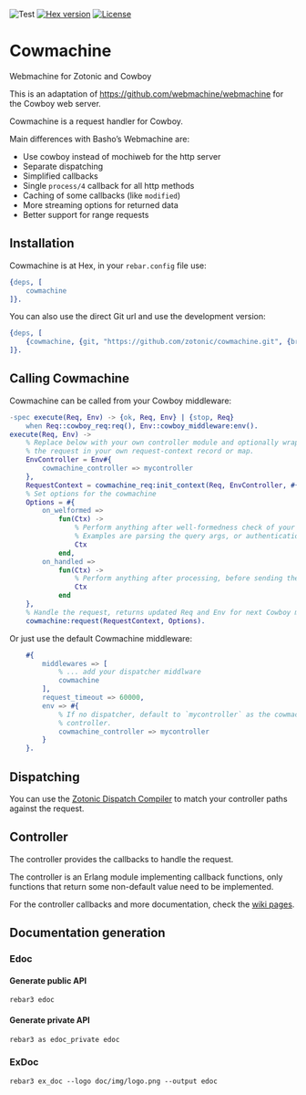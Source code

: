 ![Test](https://github.com/zotonic/cowmachine/workflows/Test/badge.svg)
[![Hex version](https://img.shields.io/hexpm/v/cowmachine.svg "Hex version")](https://hex.pm/packages/cowmachine)
[![License](https://img.shields.io/badge/License-Apache_2.0-blue.svg?logo=apache&logoColor=red)](https://www.apache.org/licenses/LICENSE-2.0)

# Cowmachine

Webmachine for Zotonic and Cowboy

This is an adaptation of https://github.com/webmachine/webmachine for the Cowboy web server.

Cowmachine is a request handler for Cowboy.

Main differences with Basho’s Webmachine are:

 * Use cowboy instead of mochiweb for the http server
 * Separate dispatching
 * Simplified callbacks
 * Single `process/4` callback for all http methods
 * Caching of some callbacks (like `modified`)
 * More streaming options for returned data
 * Better support for range requests

## Installation

Cowmachine is at Hex, in your `rebar.config` file use:

```erlang
{deps, [
    cowmachine
]}.
```

You can also use the direct Git url and use the development version:

```erlang
{deps, [
    {cowmachine, {git, "https://github.com/zotonic/cowmachine.git", {branch, "master"}}}
]}.
```

## Calling Cowmachine

Cowmachine can be called from your Cowboy middleware:

```erlang
-spec execute(Req, Env) -> {ok, Req, Env} | {stop, Req}
    when Req::cowboy_req:req(), Env::cowboy_middleware:env().
execute(Req, Env) ->
    % Replace below with your own controller module and optionally wrap
    % the request in your own request-context record or map.
    EnvController = Env#{
        cowmachine_controller => mycontroller
    },
    RequestContext = cowmachine_req:init_context(Req, EnvController, #{}),
    % Set options for the cowmachine
    Options = #{
        on_welformed =>
            fun(Ctx) ->
                % Perform anything after well-formedness check of your request
                % Examples are parsing the query args, or authentication
                Ctx
            end,
        on_handled =>
            fun(Ctx) ->
                % Perform anything after processing, before sending the result.
                Ctx
            end
    },
    % Handle the request, returns updated Req and Env for next Cowboy middleware
    cowmachine:request(RequestContext, Options).
```

Or just use the default Cowmachine middleware:

```erlang
    #{
        middlewares => [
            % ... add your dispatcher middlware
            cowmachine
        ],
        request_timeout => 60000,
        env => #{
            % If no dispatcher, default to `mycontroller` as the cowmachine
            % controller.
            cowmachine_controller => mycontroller
        }
    }.
```

## Dispatching

You can use the [Zotonic Dispatch Compiler](https://github.com/zotonic/dispatch_compiler) to match your controller paths against the request.


## Controller

The controller provides the callbacks to handle the request.

The controller is an Erlang module implementing callback functions, only functions that return some non-default value need to be implemented.

For the controller callbacks and more documentation, check the [wiki pages](https://github.com/zotonic/cowmachine/wiki).

## Documentation generation

### Edoc

#### Generate public API
`rebar3 edoc`

#### Generate private API
`rebar3 as edoc_private edoc`

### ExDoc

`rebar3 ex_doc --logo doc/img/logo.png --output edoc`
